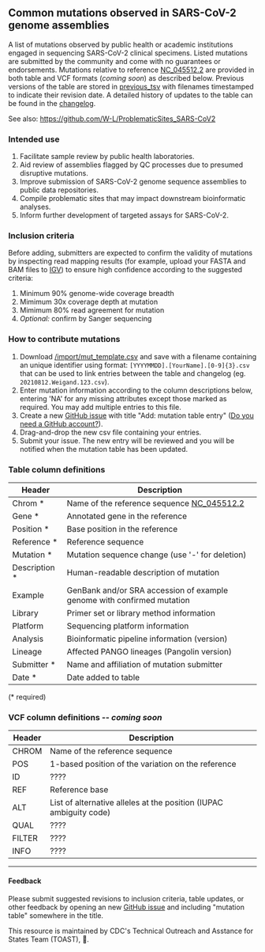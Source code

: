 ## Common mutations observed in SARS-CoV-2 genome assemblies

A list of mutations observed by public health or academic institutions engaged in sequencing SARS-CoV-2 clinical specimens. Listed mutations are submitted by the community and come with no guarantees or endorsements. Mutations relative to reference [NC_045512.2](https://www.ncbi.nlm.nih.gov/nuccore/NC_045512.2) are provided in both table and VCF formats (*coming soon*) as described below. Previous versions of the table are stored in [previous_tsv](previous_tsv) with filenames timestamped to indicate their revision date. A detailed history of updates to the table can be found in the [changelog](changelog.csv).

See also: https://github.com/W-L/ProblematicSites_SARS-CoV2

### Intended use

1. Facilitate sample review by public health laboratories.
1. Aid review of assemblies flagged by QC processes due to presumed disruptive mutations.
1. Improve submission of SARS-CoV-2 genome sequence assemblies to public data repositories.  
1. Compile problematic sites that may impact downstream bioinformatic analyses.
1. Inform further development of targeted assays for SARS-CoV-2.


### Inclusion criteria

Before adding, submitters are expected to confirm the validity of mutations by inspecting read mapping results (for example, upload your FASTA and BAM files to [IGV](https://igv.org/)) to ensure high confidence according to the suggested criteria:  

1. Minimum 90% genome-wide coverage breadth  
1. Mimimum 30x coverage depth at mutation   
1. Mimimum 80% read agreement for mutation
1. *Optional:* confirm by Sanger sequencing


### How to contribute mutations

1. Download [/import/mut_template.csv](/mutations/import/mut_template.csv) and save with a filename containing an unique identifier using format: `[YYYYMMDD].[YourName].[0-9]{3}.csv` that can be used to link entries between the table and changelog (eg. `20210812.Weigand.123.csv`).    
1. Enter mutation information according to the column descriptions below, entering 'NA' for any missing attributes except those marked as required. You may add multiple entries to this file.
1. Create a new [GitHub issue](https://github.com/CDCgov/SARS-CoV-2_Sequencing/issues/new) with title "Add: mutation table entry" ([Do you need a GitHub account?](https://docs.github.com/en/get-started/signing-up-for-github/signing-up-for-a-new-github-account)).
1. Drag-and-drop the new csv file containing your entries.
1. Submit your issue. The new entry will be reviewed and you will be notified when the mutation table has been updated.

### Table column definitions

| Header         | Description                    |
|----------------|--------------------------------|
|Chrom *		|Name of the reference sequence [NC_045512.2](https://www.ncbi.nlm.nih.gov/nuccore/NC_045512.2)|
|Gene	*		|Annotated gene in the reference|
|Position *			|Base position in the reference|
|Reference *	|Reference sequence |
|Mutation * |Mutation sequence change (use '-' for deletion)|
|Description * |Human-readable description of mutation|
|Example	|GenBank and/or SRA accession of example genome with confirmed mutation|
|Library	|Primer set or library method information|
|Platform	|Sequencing platform information|
|Analysis	|Bioinformatic pipeline information (version)|
|Lineage	|Affected PANGO lineages (Pangolin version)|
|Submitter *	|Name and affiliation of mutation submitter|
|Date *	|Date added to table|

(\* required)

### VCF column definitions -- *coming soon*

| Header         | Description                    |
|----------------|--------------------------------|
|CHROM           | Name of the reference sequence |
|POS             | 1-based position of the variation on the reference |
|ID              | ???? |
|REF             | Reference base |
|ALT             | List of alternative alleles at the position (IUPAC ambiguity code) |
|QUAL            | ???? |
|FILTER          | ???? |
|INFO            | ???? |


----
#### Feedback

Please submit suggested revisions to inclusion criteria, table updates, or other feedback by opening an new [GitHub issue](https://github.com/CDCgov/SARS-CoV-2_Sequencing/issues/new) and including "mutation table" somewhere in the title.

This resource is maintained by CDC's Technical Outreach and Asstance for States Team (TOAST), :bread:.  
